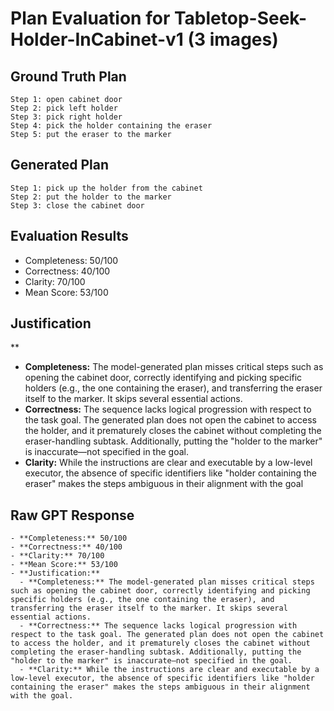 # Plan Evaluation for Tabletop-Seek-Holder-InCabinet-v1 (3 images)

## Ground Truth Plan
```
Step 1: open cabinet door
Step 2: pick left holder
Step 3: pick right holder
Step 4: pick the holder containing the eraser
Step 5: put the eraser to the marker
```

## Generated Plan
```
Step 1: pick up the holder from the cabinet
Step 2: put the holder to the marker
Step 3: close the cabinet door
```

## Evaluation Results
- Completeness: 50/100
- Correctness: 40/100
- Clarity: 70/100
- Mean Score: 53/100

## Justification
**  
  - **Completeness:** The model-generated plan misses critical steps such as opening the cabinet door, correctly identifying and picking specific holders (e.g., the one containing the eraser), and transferring the eraser itself to the marker. It skips several essential actions.  
  - **Correctness:** The sequence lacks logical progression with respect to the task goal. The generated plan does not open the cabinet to access the holder, and it prematurely closes the cabinet without completing the eraser-handling subtask. Additionally, putting the "holder to the marker" is inaccurate—not specified in the goal.  
  - **Clarity:** While the instructions are clear and executable by a low-level executor, the absence of specific identifiers like "holder containing the eraser" makes the steps ambiguous in their alignment with the goal

## Raw GPT Response
```
- **Completeness:** 50/100  
- **Correctness:** 40/100  
- **Clarity:** 70/100  
- **Mean Score:** 53/100  
- **Justification:**  
  - **Completeness:** The model-generated plan misses critical steps such as opening the cabinet door, correctly identifying and picking specific holders (e.g., the one containing the eraser), and transferring the eraser itself to the marker. It skips several essential actions.  
  - **Correctness:** The sequence lacks logical progression with respect to the task goal. The generated plan does not open the cabinet to access the holder, and it prematurely closes the cabinet without completing the eraser-handling subtask. Additionally, putting the "holder to the marker" is inaccurate—not specified in the goal.  
  - **Clarity:** While the instructions are clear and executable by a low-level executor, the absence of specific identifiers like "holder containing the eraser" makes the steps ambiguous in their alignment with the goal.
```
